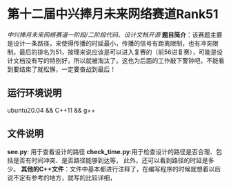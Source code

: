 # 第十二届中兴捧月未来网络赛道Rank51
*中兴捧月未来网络赛道一阶段/二阶段代码、设计文档开源*
**题目简介**：该赛题主要是设计一条路径，来使得传播的时延最小，传播的信号有距离限制，也有冲突限制。最后的排名为51，按理来说应该是可以进入复赛的（前56进复赛），可能是设计文档没有写的特别好，所以就被淘汰了。这也为后面的工作敲下警钟吧，不能看到要结束了就松懈，一定要奋战到最后！

## 运行环境说明
ubuntu20.04  && C++11 && g++
## 文件说明
**see.py**: 用于查看设计的路径
**check_time.py**:用于检查设计的路径是否合理、包括是否有时间冲突、是否路径能够到达等， 此外，还可以看到路径的时延是多少。
**其他的C++文件**：文件中基本都进行注释了，在编写程序的时候就想着以后说不定有参考的地方，就写的比较详细，
